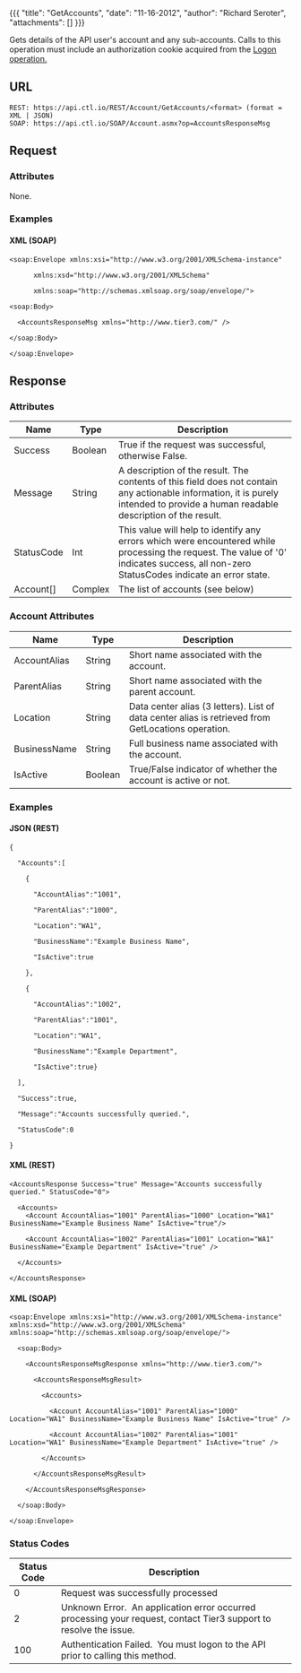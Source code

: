 {{{
  "title": "GetAccounts",
  "date": "11-16-2012",
  "author": "Richard Seroter",
  "attachments": []
}}}

Gets details of the API user's account and any sub-accounts. Calls to this operation must include an authorization cookie acquired from the <a href="/api-docs#authentication-logon">Logon operation.</a>

## URL

    REST: https://api.ctl.io/REST/Account/GetAccounts/<format> (format = XML | JSON)
    SOAP: https://api.ctl.io/SOAP/Account.asmx?op=AccountsResponseMsg

## Request

### Attributes

None.

### Examples

#### XML (SOAP)

    <soap:Envelope xmlns:xsi="http://www.w3.org/2001/XMLSchema-instance" 

          xmlns:xsd="http://www.w3.org/2001/XMLSchema" 

          xmlns:soap="http://schemas.xmlsoap.org/soap/envelope/">

    <soap:Body>

      <AccountsResponseMsg xmlns="http://www.tier3.com/" />

    </soap:Body>

    </soap:Envelope>  

## Response

### Attributes

<table>
  <thead>
  <tr>
    <th>Name</th>
    <th>Type</th>
    <th>Description</th>
  </tr>
</thead>
<tbody>
    <tr>
      <td>Success</td>
      <td>Boolean</td>
      <td>True if the request was successful, otherwise False.</td>
    </tr>
    <tr>
      <td>Message</td>
      <td>String</td>
      <td>A description of the result. The contents of this field does not contain any actionable information, it is purely intended to provide a human readable description of the result.</td>
    </tr>
    <tr>
      <td>StatusCode</td>
      <td>Int</td>
      <td>This value will help to identify any errors which were encountered while processing the request. The value of '0' indicates success, all non-zero StatusCodes indicate an error state.</td>
    </tr>
    <tr>
      <td>Account[]</td>
      <td>Complex</td>
      <td>The list of accounts (see below)</td>
    </tr>
  </tbody>
</table>

### Account Attributes

<table>
  <thead>
  <tr>
    <th>Name</th>
    <th>Type</th>
    <th>Description</th>
  </tr>
</thead>
<tbody>
    <tr>
      <td>AccountAlias</td>
      <td>String</td>
      <td>Short name associated with the account.</td>
    </tr>
    <tr>
      <td>ParentAlias</td>
      <td>String</td>
      <td>Short name associated with the parent account.</td>
    </tr>
    <tr>
      <td>Location</td>
      <td>String</td>
      <td>Data center alias (3 letters). List of data center alias is retrieved from <a>GetLocations</a> operation.</td>
    </tr>
    <tr>
      <td>BusinessName</td>
      <td>String</td>
      <td>Full business name associated with the account.</td>
    </tr>
    <tr>
      <td>IsActive</td>
      <td>Boolean</td>
      <td>True/False indicator of whether the account is active or not.</td>
    </tr>
  </tbody>
</table>

### Examples

#### JSON (REST)

    {

      "Accounts":[

        {

          "AccountAlias":"1001",

          "ParentAlias":"1000",

          "Location":"WA1",

          "BusinessName":"Example Business Name",

          "IsActive":true

        },

        {

          "AccountAlias":"1002",

          "ParentAlias":"1001",

          "Location":"WA1",

          "BusinessName":"Example Department",

          "IsActive":true}

      ],

      "Success":true,

      "Message":"Accounts successfully queried.",

      "StatusCode":0

    }

#### XML (REST)

    <AccountsResponse Success="true" Message="Accounts successfully queried." StatusCode="0">

      <Accounts>
        <Account AccountAlias="1001" ParentAlias="1000" Location="WA1" BusinessName="Example Business Name" IsActive="true"/>

        <Account AccountAlias="1002" ParentAlias="1001" Location="WA1" BusinessName="Example Department" IsActive="true" />

      </Accounts>

    </AccountsResponse>

#### XML (SOAP)

    <soap:Envelope xmlns:xsi="http://www.w3.org/2001/XMLSchema-instance" xmlns:xsd="http://www.w3.org/2001/XMLSchema" xmlns:soap="http://schemas.xmlsoap.org/soap/envelope/">

      <soap:Body>

        <AccountsResponseMsgResponse xmlns="http://www.tier3.com/">

          <AccountsResponseMsgResult>

            <Accounts>

              <Account AccountAlias="1001" ParentAlias="1000" Location="WA1" BusinessName="Example Business Name" IsActive="true" />

              <Account AccountAlias="1002" ParentAlias="1001" Location="WA1" BusinessName="Example Department" IsActive="true" />

            </Accounts>

          </AccountsResponseMsgResult>

        </AccountsResponseMsgResponse>

      </soap:Body>

    </soap:Envelope>


### Status Codes

<table>
    <thead>
  <tr>
    <th>Status Code</th>
    <th>Description</th>
  </tr>
  </thead>
  <tbody>
    <tr>
      <td>0</td>
      <td>Request was successfully processed</td>
    </tr>
    <tr>
      <td>2</td>
      <td>Unknown Error. &nbsp;An application error occurred processing your request, contact Tier3 support to resolve the issue.</td>
    </tr>
    <tr>
      <td>100</td>
      <td>Authentication Failed. &nbsp;You must logon to the API prior to calling this method.</td>
    </tr>
  </tbody>
</table>

